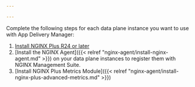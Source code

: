 ```yaml
---

---
```


Complete the following steps for each data plane instance you want to use with App Delivery Manager:

1. [Install NGINX Plus R24 or later](https://docs.nginx.com/nginx/admin-guide/installing-nginx/installing-nginx-plus/)
2. [Install the NGINX Agent]({{< relref "nginx-agent/install-nginx-agent.md" >}}) on your data plane instances to register them with NGINX Management Suite.
3. [Install NGINX Plus Metrics Module]({{< relref "nginx-agent/install-nginx-plus-advanced-metrics.md" >}})
